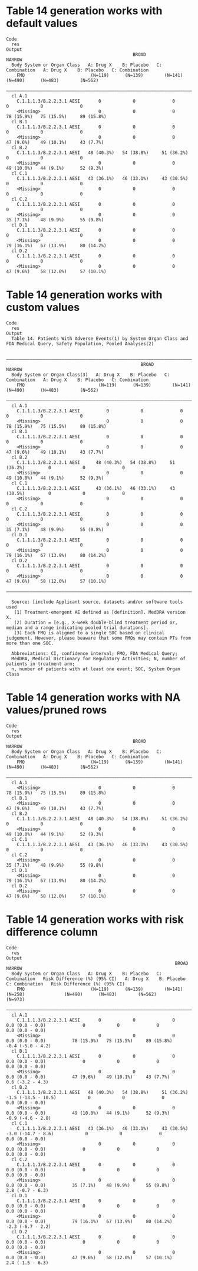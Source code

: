 # Table 14 generation works with default values

    Code
      res
    Output
                                                    BROAD                                      NARROW                 
      Body System or Organ Class   A: Drug X    B: Placebo   C: Combination   A: Drug X    B: Placebo   C: Combination
        FMQ                         (N=119)      (N=139)        (N=141)        (N=490)      (N=483)        (N=562)    
      ————————————————————————————————————————————————————————————————————————————————————————————————————————————————
      cl A.1                                                                                                          
        C.1.1.1.3/B.2.2.3.1 AESI       0            0              0              0            0              0       
        <Missing>                      0            0              0          78 (15.9%)   75 (15.5%)     89 (15.8%)  
      cl B.1                                                                                                          
        C.1.1.1.3/B.2.2.3.1 AESI       0            0              0              0            0              0       
        <Missing>                      0            0              0          47 (9.6%)    49 (10.1%)     43 (7.7%)   
      cl B.2                                                                                                          
        C.1.1.1.3/B.2.2.3.1 AESI   48 (40.3%)   54 (38.8%)     51 (36.2%)         0            0              0       
        <Missing>                      0            0              0          49 (10.0%)   44 (9.1%)      52 (9.3%)   
      cl C.1                                                                                                          
        C.1.1.1.3/B.2.2.3.1 AESI   43 (36.1%)   46 (33.1%)     43 (30.5%)         0            0              0       
        <Missing>                      0            0              0              0            0              0       
      cl C.2                                                                                                          
        C.1.1.1.3/B.2.2.3.1 AESI       0            0              0              0            0              0       
        <Missing>                      0            0              0          35 (7.1%)    48 (9.9%)      55 (9.8%)   
      cl D.1                                                                                                          
        C.1.1.1.3/B.2.2.3.1 AESI       0            0              0              0            0              0       
        <Missing>                      0            0              0          79 (16.1%)   67 (13.9%)     80 (14.2%)  
      cl D.2                                                                                                          
        C.1.1.1.3/B.2.2.3.1 AESI       0            0              0              0            0              0       
        <Missing>                      0            0              0          47 (9.6%)    58 (12.0%)     57 (10.1%)  

# Table 14 generation works with custom values

    Code
      res
    Output
      Table 14. Patients With Adverse Events(1) by System Organ Class and FDA Medical Query, Safety Population, Pooled Analyses(2)
      
      ———————————————————————————————————————————————————————————————————————————————————————————————————————————————————
                                                       BROAD                                      NARROW                 
      Body System or Organ Class(3)   A: Drug X    B: Placebo   C: Combination   A: Drug X    B: Placebo   C: Combination
        FMQ                            (N=119)      (N=139)        (N=141)        (N=490)      (N=483)        (N=562)    
      ———————————————————————————————————————————————————————————————————————————————————————————————————————————————————
      cl A.1                                                                                                             
        C.1.1.1.3/B.2.2.3.1 AESI          0            0              0              0            0              0       
        <Missing>                         0            0              0          78 (15.9%)   75 (15.5%)     89 (15.8%)  
      cl B.1                                                                                                             
        C.1.1.1.3/B.2.2.3.1 AESI          0            0              0              0            0              0       
        <Missing>                         0            0              0          47 (9.6%)    49 (10.1%)     43 (7.7%)   
      cl B.2                                                                                                             
        C.1.1.1.3/B.2.2.3.1 AESI      48 (40.3%)   54 (38.8%)     51 (36.2%)         0            0              0       
        <Missing>                         0            0              0          49 (10.0%)   44 (9.1%)      52 (9.3%)   
      cl C.1                                                                                                             
        C.1.1.1.3/B.2.2.3.1 AESI      43 (36.1%)   46 (33.1%)     43 (30.5%)         0            0              0       
        <Missing>                         0            0              0              0            0              0       
      cl C.2                                                                                                             
        C.1.1.1.3/B.2.2.3.1 AESI          0            0              0              0            0              0       
        <Missing>                         0            0              0          35 (7.1%)    48 (9.9%)      55 (9.8%)   
      cl D.1                                                                                                             
        C.1.1.1.3/B.2.2.3.1 AESI          0            0              0              0            0              0       
        <Missing>                         0            0              0          79 (16.1%)   67 (13.9%)     80 (14.2%)  
      cl D.2                                                                                                             
        C.1.1.1.3/B.2.2.3.1 AESI          0            0              0              0            0              0       
        <Missing>                         0            0              0          47 (9.6%)    58 (12.0%)     57 (10.1%)  
      ———————————————————————————————————————————————————————————————————————————————————————————————————————————————————
      
      Source: [include Applicant source, datasets and/or software tools used
       (1) Treatment-emergent AE defined as [definition]. MedDRA version X.
       (2) Duration = [e.g., X-week double-blind treatment period or, median and a range indicating pooled trial durations].
       (3) Each FMQ is aligned to a single SOC based on clinical judgement. However, please beaware that some FMQs may contain PTs from more than one SOC.
      
      Abbreviations: CI, confidence interval; FMQ, FDA Medical Query;
      MedDRA, Medical Dictionary for Regulatory Activities; N, number of patients in treatment arm;
      n, number of patients with at least one event; SOC, System Organ Class

# Table 14 generation works with NA values/pruned rows

    Code
      res
    Output
                                                    BROAD                                      NARROW                 
      Body System or Organ Class   A: Drug X    B: Placebo   C: Combination   A: Drug X    B: Placebo   C: Combination
        FMQ                         (N=119)      (N=139)        (N=141)        (N=490)      (N=483)        (N=562)    
      ————————————————————————————————————————————————————————————————————————————————————————————————————————————————
      cl A.1                                                                                                          
        <Missing>                      0            0              0          78 (15.9%)   75 (15.5%)     89 (15.8%)  
      cl B.1                                                                                                          
        <Missing>                      0            0              0          47 (9.6%)    49 (10.1%)     43 (7.7%)   
      cl B.2                                                                                                          
        C.1.1.1.3/B.2.2.3.1 AESI   48 (40.3%)   54 (38.8%)     51 (36.2%)         0            0              0       
        <Missing>                      0            0              0          49 (10.0%)   44 (9.1%)      52 (9.3%)   
      cl C.1                                                                                                          
        C.1.1.1.3/B.2.2.3.1 AESI   43 (36.1%)   46 (33.1%)     43 (30.5%)         0            0              0       
      cl C.2                                                                                                          
        <Missing>                      0            0              0          35 (7.1%)    48 (9.9%)      55 (9.8%)   
      cl D.1                                                                                                          
        <Missing>                      0            0              0          79 (16.1%)   67 (13.9%)     80 (14.2%)  
      cl D.2                                                                                                          
        <Missing>                      0            0              0          47 (9.6%)    58 (12.0%)     57 (10.1%)  

# Table 14 generation works with risk difference column

    Code
      res
    Output
                                                                    BROAD                                                                    NARROW                                 
      Body System or Organ Class   A: Drug X    B: Placebo   C: Combination   Risk Difference (%) (95% CI)   A: Drug X    B: Placebo   C: Combination   Risk Difference (%) (95% CI)
        FMQ                         (N=119)      (N=139)        (N=141)                 (N=258)               (N=490)      (N=483)        (N=562)                 (N=973)           
      ——————————————————————————————————————————————————————————————————————————————————————————————————————————————————————————————————————————————————————————————————————————————
      cl A.1                                                                                                                                                                        
        C.1.1.1.3/B.2.2.3.1 AESI       0            0              0                0.0 (0.0 - 0.0)              0            0              0                0.0 (0.0 - 0.0)       
        <Missing>                      0            0              0                0.0 (0.0 - 0.0)          78 (15.9%)   75 (15.5%)     89 (15.8%)          -0.4 (-5.0 - 4.2)      
      cl B.1                                                                                                                                                                        
        C.1.1.1.3/B.2.2.3.1 AESI       0            0              0                0.0 (0.0 - 0.0)              0            0              0                0.0 (0.0 - 0.0)       
        <Missing>                      0            0              0                0.0 (0.0 - 0.0)          47 (9.6%)    49 (10.1%)     43 (7.7%)            0.6 (-3.2 - 4.3)      
      cl B.2                                                                                                                                                                        
        C.1.1.1.3/B.2.2.3.1 AESI   48 (40.3%)   54 (38.8%)     51 (36.2%)         -1.5 (-13.5 - 10.5)            0            0              0                0.0 (0.0 - 0.0)       
        <Missing>                      0            0              0                0.0 (0.0 - 0.0)          49 (10.0%)   44 (9.1%)      52 (9.3%)           -0.9 (-4.6 - 2.8)      
      cl C.1                                                                                                                                                                        
        C.1.1.1.3/B.2.2.3.1 AESI   43 (36.1%)   46 (33.1%)     43 (30.5%)          -3.0 (-14.7 - 8.6)            0            0              0                0.0 (0.0 - 0.0)       
        <Missing>                      0            0              0                0.0 (0.0 - 0.0)              0            0              0                0.0 (0.0 - 0.0)       
      cl C.2                                                                                                                                                                        
        C.1.1.1.3/B.2.2.3.1 AESI       0            0              0                0.0 (0.0 - 0.0)              0            0              0                0.0 (0.0 - 0.0)       
        <Missing>                      0            0              0                0.0 (0.0 - 0.0)          35 (7.1%)    48 (9.9%)      55 (9.8%)            2.8 (-0.7 - 6.3)      
      cl D.1                                                                                                                                                                        
        C.1.1.1.3/B.2.2.3.1 AESI       0            0              0                0.0 (0.0 - 0.0)              0            0              0                0.0 (0.0 - 0.0)       
        <Missing>                      0            0              0                0.0 (0.0 - 0.0)          79 (16.1%)   67 (13.9%)     80 (14.2%)          -2.3 (-6.7 - 2.2)      
      cl D.2                                                                                                                                                                        
        C.1.1.1.3/B.2.2.3.1 AESI       0            0              0                0.0 (0.0 - 0.0)              0            0              0                0.0 (0.0 - 0.0)       
        <Missing>                      0            0              0                0.0 (0.0 - 0.0)          47 (9.6%)    58 (12.0%)     57 (10.1%)           2.4 (-1.5 - 6.3)      

